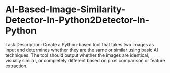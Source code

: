 # AI-Based-Image-Similarity-Detector-In-Python2Detector-In-Python
Task Description: Create a Python-based tool that takes two images as input and determines whether they are the same or similar using basic AI techniques. The tool should output whether the images are identical, visually similar, or completely different based on pixel comparison or feature extraction.
